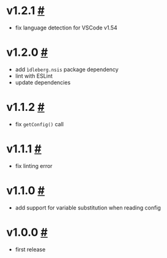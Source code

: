 # v1.2.1 [#](https://github.com/idleberg/vscode-nsl-assembler/releases/tag/v1.2.1)

- fix language detection for VSCode v1.54

# v1.2.0 [#](https://github.com/idleberg/vscode-nsl-assembler/releases/tag/v1.2.0)

- add `ìdleberg.nsis` package dependency
- lint with ESLint
- update dependencies

# v1.1.2 [#](https://github.com/idleberg/vscode-nsl-assembler/releases/tag/v1.1.2)

- fix `getConfig()` call

# v1.1.1 [#](https://github.com/idleberg/vscode-nsl-assembler/releases/tag/v1.1.1)

- fix linting error

# v1.1.0 [#](https://github.com/idleberg/vscode-nsl-assembler/releases/tag/v1.1.0)

- add support for variable substitution when reading config

# v1.0.0 [#](https://github.com/idleberg/vscode-nsl-assembler/releases/tag/v1.0.0)

- first release
